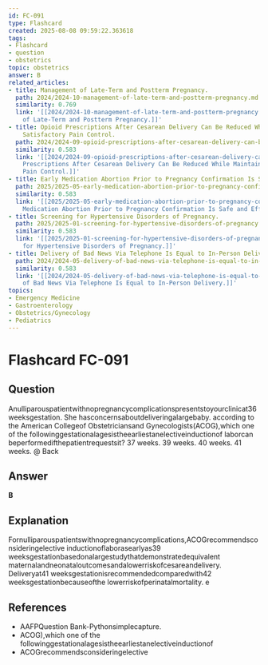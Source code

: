 ```yaml
---
id: FC-091
type: Flashcard
created: 2025-08-08 09:59:22.363618
tags:
- Flashcard
- question
- obstetrics
topic: obstetrics
answer: B
related_articles:
- title: Management of Late-Term and Postterm Pregnancy.
  path: 2024/2024-10-management-of-late-term-and-postterm-pregnancy.md
  similarity: 0.769
  link: '[[2024/2024-10-management-of-late-term-and-postterm-pregnancy|Management
    of Late-Term and Postterm Pregnancy.]]'
- title: Opioid Prescriptions After Cesarean Delivery Can Be Reduced While Maintaining
    Satisfactory Pain Control.
  path: 2024/2024-09-opioid-prescriptions-after-cesarean-delivery-can-be-reduced.md
  similarity: 0.583
  link: '[[2024/2024-09-opioid-prescriptions-after-cesarean-delivery-can-be-reduced|Opioid
    Prescriptions After Cesarean Delivery Can Be Reduced While Maintaining Satisfactory
    Pain Control.]]'
- title: Early Medication Abortion Prior to Pregnancy Confirmation Is Safe and Effective.
  path: 2025/2025-05-early-medication-abortion-prior-to-pregnancy-confirmation-is.md
  similarity: 0.583
  link: '[[2025/2025-05-early-medication-abortion-prior-to-pregnancy-confirmation-is|Early
    Medication Abortion Prior to Pregnancy Confirmation Is Safe and Effective.]]'
- title: Screening for Hypertensive Disorders of Pregnancy.
  path: 2025/2025-01-screening-for-hypertensive-disorders-of-pregnancy.md
  similarity: 0.583
  link: '[[2025/2025-01-screening-for-hypertensive-disorders-of-pregnancy|Screening
    for Hypertensive Disorders of Pregnancy.]]'
- title: Delivery of Bad News Via Telephone Is Equal to In-Person Delivery.
  path: 2024/2024-05-delivery-of-bad-news-via-telephone-is-equal-to-in-person-del.md
  similarity: 0.583
  link: '[[2024/2024-05-delivery-of-bad-news-via-telephone-is-equal-to-in-person-del|Delivery
    of Bad News Via Telephone Is Equal to In-Person Delivery.]]'
topics:
- Emergency Medicine
- Gastroenterology
- Obstetrics/Gynecology
- Pediatrics
---
```


# Flashcard FC-091

## Question

Anulliparouspatientwithnopregnancycomplicationspresentstoyourclinicat36 weeksgestation. She hasconcernsaboutdeliveringalargebaby. according to the American Collegeof Obstetriciansand Gynecologists(ACOG),which one of the followinggestationalagesistheearliestanelectiveinductionof laborcan beperformedifthepatientrequestsit? 37 weeks. 39 weeks. 40 weeks. 41 weeks. @ Back

## Answer

**B**

## Explanation

Fornulliparouspatientswithnopregnancycomplications,ACOGrecommendsconsideringelective inductionoflaborasearlyas39 weeksgestationbasedonalargestudythatdemonstratedequivalent maternalandneonataloutcomesandalowerriskofcesareandelivery. Deliveryat41 weeksgestationisrecommendedcomparedwith42 weeksgestationbecauseofthe lowerriskofperinatalmortality. e

## References

- AAFPQuestion Bank-Pythonsimplecapture.
- ACOG),which one of the followinggestationalagesistheearliestanelectiveinductionof
- ACOGrecommendsconsideringelective

